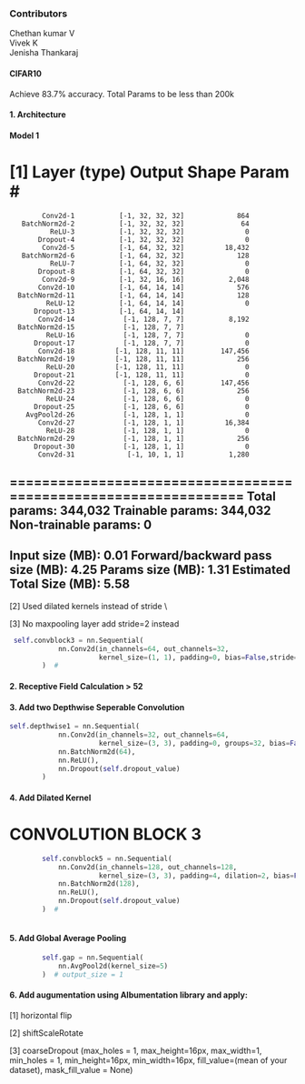 ### Contributors
Chethan kumar V  
Vivek K  
Jenisha Thankaraj 



#### CIFAR10

Achieve 83.7% accuracy. Total Params to be less than 200k

#### 1. Architecture
#### Model 1


[1]  Layer (type)               Output Shape         Param #
================================================================
            Conv2d-1           [-1, 32, 32, 32]             864
       BatchNorm2d-2           [-1, 32, 32, 32]              64
              ReLU-3           [-1, 32, 32, 32]               0
           Dropout-4           [-1, 32, 32, 32]               0
            Conv2d-5           [-1, 64, 32, 32]          18,432
       BatchNorm2d-6           [-1, 64, 32, 32]             128
              ReLU-7           [-1, 64, 32, 32]               0
           Dropout-8           [-1, 64, 32, 32]               0
            Conv2d-9           [-1, 32, 16, 16]           2,048
           Conv2d-10           [-1, 64, 14, 14]             576
      BatchNorm2d-11           [-1, 64, 14, 14]             128
             ReLU-12           [-1, 64, 14, 14]               0
          Dropout-13           [-1, 64, 14, 14]               
           Conv2d-14            [-1, 128, 7, 7]           8,192
      BatchNorm2d-15            [-1, 128, 7, 7]             
             ReLU-16            [-1, 128, 7, 7]               0
          Dropout-17            [-1, 128, 7, 7]               0
           Conv2d-18          [-1, 128, 11, 11]         147,456
      BatchNorm2d-19          [-1, 128, 11, 11]             256
             ReLU-20          [-1, 128, 11, 11]               0
          Dropout-21          [-1, 128, 11, 11]               0
           Conv2d-22            [-1, 128, 6, 6]         147,456
      BatchNorm2d-23            [-1, 128, 6, 6]             256
             ReLU-24            [-1, 128, 6, 6]               0
          Dropout-25            [-1, 128, 6, 6]               0
        AvgPool2d-26            [-1, 128, 1, 1]               0
           Conv2d-27            [-1, 128, 1, 1]          16,384
             ReLU-28            [-1, 128, 1, 1]               0
      BatchNorm2d-29            [-1, 128, 1, 1]             256
          Dropout-30            [-1, 128, 1, 1]               0
           Conv2d-31             [-1, 10, 1, 1]           1,280
================================================================
Total params: 344,032
Trainable params: 344,032
Non-trainable params: 0
----------------------------------------------------------------
Input size (MB): 0.01
Forward/backward pass size (MB): 4.25
Params size (MB): 1.31
Estimated Total Size (MB): 5.58
----------------------------------------------------------------

[2] Used dilated kernels instead of stride \\

[3] No maxpooling layer add stride=2 instead
```python
 self.convblock3 = nn.Sequential(
            nn.Conv2d(in_channels=64, out_channels=32,
                      kernel_size=(1, 1), padding=0, bias=False,stride=2),
        )  # 
```
#### 2. Receptive Field Calculation > 52

#### 3. Add two Depthwise Seperable Convolution
```python
self.depthwise1 = nn.Sequential(
            nn.Conv2d(in_channels=32, out_channels=64,
                      kernel_size=(3, 3), padding=0, groups=32, bias=False),
            nn.BatchNorm2d(64),
            nn.ReLU(),
            nn.Dropout(self.dropout_value)
        ) 
```
#### 4. Add Dilated Kernel
# CONVOLUTION BLOCK 3
```python
        self.convblock5 = nn.Sequential(
            nn.Conv2d(in_channels=128, out_channels=128,
                      kernel_size=(3, 3), padding=4, dilation=2, bias=False),
            nn.BatchNorm2d(128),
            nn.ReLU(),
            nn.Dropout(self.dropout_value)
        )  #
        
  ```
        
#### 5. Add Global Average Pooling

```python      # OUTPUT BLOCK
        self.gap = nn.Sequential(
            nn.AvgPool2d(kernel_size=5)
        )  # output_size = 1

```

#### 6. Add augumentation using Albumentation library and apply:
[1] horizontal flip

[2]  shiftScaleRotate

[3] coarseDropout (max_holes = 1, max_height=16px, max_width=1, min_holes = 1, min_height=16px, min_width=16px, fill_value=(mean of your dataset), mask_fill_value = None)


